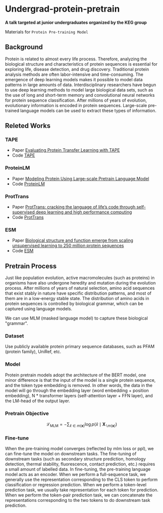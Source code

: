 # Undergrad-protein-pretrain

**A talk targeted at junior undergraduates organized by the KEG group**

Materials for `Protein Pre-training Model`



## Background
Protein is related to almost every life process. Therefore, analyzing the biological structure and characteristics of protein sequences is essential for exploring life, disease detection, and drug discovery. Traditional protein analysis methods are often labor-intensive and time-consuming. The emergence of deep learning models makes it possible to model data patterns in large amounts of data. Interdisciplinary researchers have begun to use deep learning methods to model large biological data sets, such as the use of long and short-term memory and convolutional neural networks for protein sequence classification. After millions of years of evolution, evolutionary information is encoded in protein sequences. Large-scale pre-trained language models can be used to extract these types of information.


## Releted Works
### TAPE
- Paper [Evaluating Protein Transfer Learning with TAPE](https://arxiv.org/abs/1906.08230)
- Code [TAPE](https://github.com/songlab-cal/tape)

### ProteinLM
- Paper [Modeling Protein Using Large-scale Pretrain Language Model](https://arxiv.org/abs/2108.07435)
- Code [ProteinLM](https://github.com/THUDM/ProteinLM)


### ProtTrans
- Paper [ProtTrans: cracking the language of life’s code through self-supervised deep learning and high performance computing](https://arxiv.org/abs/2007.06225)
- Code [ProtTrans](https://github.com/agemagician/ProtTrans)


### ESM
- Paper [Biological structure and function emerge from scaling unsupervised learning to 250 million protein sequences](https://www.biorxiv.org/content/10.1101/622803v4)
- Code [ESM](https://github.com/facebookresearch/esm)



## Pretrain Process
Just like population evolution, active macromolecules (such as proteins) in organisms have also undergone heredity and mutation during the evolution process. After millions of years of natural selection, amino acid sequences that exist stably in nature have specific distribution patterns, and most of them are in a low-energy stable state. The distribution of amino acids in protein sequences is controlled by biological grammar, which can be captured using language models.

We can use MLM (masked language model) to capture these biological "grammar".

### Dataset

Use publicly available protein primary sequence databases, such as PFAM (protein family), UniRef, etc.

### Model
Protein pretrain models adopt the architecture of the BERT model, one minor difference is that the input of the model is a single protein sequence, and the token type embedding is removed. In other words, the data in the model will go through the embedding layer (word embedding + position embedding), N * transformer layers (self-attention layer + FFN layer), and the LM-head of the output layer.

### Pretrain Objective
```math
\mathcal{L}_{\mathrm{MLM}}=-\sum_{\hat{x} \in m(\mathbf{x})} \log p\left(\hat{x} \mid \mathbf{X}_{\backslash m(\mathbf{x})}\right)
```


### Fine-tune
When the pre-training model converges (reflected by mlm loss or ppl), we can fine-tune the model on downstream tasks.
The fine-tuning of downstream tasks (such as secondary structure prediction, homology detection, thermal stability, fluorescence, contact prediction, etc.) requires a small amount of labelled data. In fine-tuning, the pre-training language model acts as an encoder. When we perform a full-sequence task, we generally use the representation corresponding to the CLS token to perform classification or regression prediction. When we perform a token-level prediction task, we usually take representation for each token for prediction. When we perform the token-pair prediction task, we can concatenate the representations corresponding to the two tokens to do downstream task prediction.

